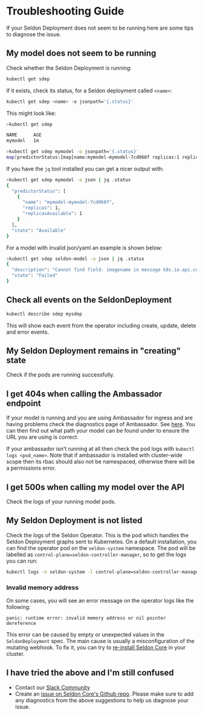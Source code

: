 # Troubleshooting Guide

If your Seldon Deployment does not seem to be running here are some tips to
diagnose the issue.

## My model does not seem to be running

Check whether the Seldon Deployment is running:

```bash
kubectl get sdep
```

If it exists, check its status, for a Seldon deployment called `<name>`:

```bash
kubectl get sdep <name> -o jsonpath='{.status}'
```

This might look like:

```bash
>kubectl get sdep

NAME      AGE
mymodel   1m

>kubectl get sdep mymodel -o jsonpath='{.status}'
map[predictorStatus:[map[name:mymodel-mymodel-7cd068f replicas:1 replicasAvailable:1]] state:Available]
```

If you have the `jq` tool installed you can get a nicer output with:

```bash
>kubectl get sdep mymodel -o json | jq .status
{
  "predictorStatus": [
    {
      "name": "mymodel-mymodel-7cd068f",
      "replicas": 1,
      "replicasAvailable": 1
    }
  ],
  "state": "Available"
}
```

For a model with invalid json/yaml an example is shown below:

```bash
>kubectl get sdep seldon-model -o json | jq .status
{
  "description": "Cannot find field: imagename in message k8s.io.api.core.v1.Container",
  "state": "Failed"
}
```

## Check all events on the SeldonDeployment

```bash
kubectl describe sdep mysdep
```

This will show each event from the operator including create, update, delete
and error events.

## My Seldon Deployment remains in "creating" state

Check if the pods are running successfully.

## I get 404s when calling the Ambassador endpoint

If your model is running and you are using Ambassador for ingress and are
having problems check the diagnostics page of Ambassador.
See [here](https://www.getambassador.io/reference/diagnostics/).
You can then find out what path your model can be found under to ensure the URL
you are using is correct.

If your ambassador isn't running at all then check the pod logs with `kubectl logs <pod_name>`.
Note that if ambassador is installed with cluster-wide scope then its rbac
should also not be namespaced, otherwise there will be a permissions error.

## I get 500s when calling my model over the API

Check the logs of your running model pods.

## My Seldon Deployment is not listed

Check the logs of the Seldon Operator.
This is the pod which handles the Seldon Deployment graphs sent to Kubernetes.
On a default installation, you can find the operator pod on the `seldon-system`
namespace.
The pod will be labelled as `control-plane=seldon-controller-manager`, so to
get the logs you can run:

```bash
kubectl logs -n seldon-system -l control-plane=seldon-controller-manager
```

### Invalid memory address

On some cases, you will see an error message on the operator logs like the
following:

```
panic: runtime error: invalid memory address or nil pointer dereference
```

This error can be caused by empty or unexpected values in the
`SeldonDeployment` spec.
The main cause is usually a misconfiguration of the mutating webhook.
To fix it, you can try to [re-install Seldon Core](./install.md) in your
cluster.

## I have tried the above and I'm still confused

- Contact our [Slack Community](https://join.slack.com/t/seldondev/shared_invite/enQtMzA2Mzk1Mzg0NjczLTJlNjQ1NTE5Y2MzMWIwMGUzYjNmZGFjZjUxODU5Y2EyMDY0M2U3ZmRiYTBkOTRjMzZhZjA4NjJkNDkxZTA2YmU)
- Create an [issue on Seldon Core's Github repo](https://github.com/SeldonIO/seldon-core/issues).
  Please make sure to add any diagnostics from the above suggestions to help us
  diagnose your issue.
